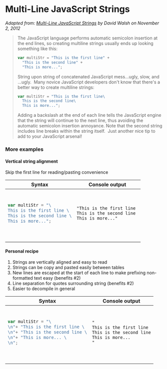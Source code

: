 Multi-Line JavaScript Strings
=============================

_Adapted from: [Multi-Line JavaScript Strings](https://davidwalsh.name/multiline-javascript-strings) by David Walsh on November 2, 2012_

> The JavaScript language performs automatic semicolon insertion at the end lines, so creating multiline strings usually ends up looking something like this:
> 
> ```js
> var multiStr = "This is the first line" +
> 	"This is the second line" +
> 	"This is more...";
> ```
> 
> String upon string of concatenated JavaScript mess...ugly, slow, and ...ugly.  Many novice JavaScript developers don't know that there's a better way to create multiline strings:
> 
> ```js
> var multiStr = "This is the first line\
> 	This is the second line\
> 	This is more...";
> ```
> 
> Adding a backslash at the end of each line tells the JavaScript engine that the string will continue to the next line, thus avoiding the automatic semicolon insertion annoyance. Note that the second string includes line breaks within the string itself.  Just another nice tip to add to your JavaScript arsenal!

### More examples

#### Vertical string alignment

Skip the first line for reading/pasting convenience

<table class="js-csv-data csv-data js-file-line-container"><thead><tr>
  <th>Syntax</th>
  <th>Console output</th>
  </tr></thead>
  <tbody>
<tr>

<td><pre style="padding: 0px;">

```js
var multiStr = "\
This is the first line \
This is the second line \
This is more...";
```

</pre></td>
<td><pre>

```
"This is the first line 
This is the second line
This is more..."
```

</pre></td></tr></tbody>
</table>

#### Personal recipe

1. Strings are vertically aligned and easy to read
1. Strings can be copy and pasted easily between tables
1. New lines are escaped at the start of each line to make prefixing non-formatted text easy (benefits #2)
1. Line separation for quotes surrounding string (benefits #2)
1. Easier to decompile in general

<table class="js-csv-data csv-data js-file-line-container"><thead><tr>
  <th>Syntax</th>
  <th>Console output</th>
  </tr></thead>
  <tbody>
<tr>

<td><pre>

```js
var multiStr = "\
\n"+ "This is the first line \
\n"+ "This is the second line \
\n"+ "This is more... \
\n";
```

</pre></td>
<td><pre>

```
"
This is the first line 
This is the second line
This is more...
"
```

</pre></td></tr></tbody>
</table>

